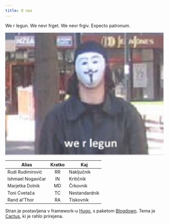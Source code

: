 ```yaml
---
title: O nas
---
```


<p style="text-align: left;"> We r legun. We nevr frget. We nevr frgiv. Expecto patronum. </p>


![><](static/about_images/CsSTkZkVMAAWmTh.jpg)


| Alias        | Kratko     | Kaj        |
|--------------|:-----------:|------------|
| Rudi Rudimirović | RR | Naključnik |
| Ishmael Nogavičar | IN | Kritičnik |
| Marjetka Dolnik | MD | Črkovnik |
| Toni Cvetača | TC | Nestandardnik |
| Rand al'Thor | RA | Tiskovnik |

Stran je postavljena v framework-u [Hugo](https://gohugo.io/Hugo), s paketom [Blogdown](https://bookdown.org/yihui/blogdown/). Tema je [Cactus](https://themes.gohugo.io/themes/hugo-theme-cactus/), ki je rahlo prirejena.
